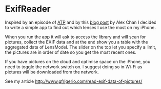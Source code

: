 # ExifReader

Inspired by an episode of [ATP](https://atp.fm) and by this [blog post](https://alexwlchan.net/2020/10/how-do-i-use-my-iphone-cameras/) by Alex Chan I decided to write a simple app to find out which lenses I use the most on my iPhone.


When you run the app it will ask to access the library and will scan for pictures, collect the EXIF data and at the end show you a table with the aggregated data of LensModel.
The slider on the top let you specify a limit, the pictures are in order of date so you get the most recent ones. 

If you have pictures on the cloud and optimise space on the iPhone, you need to toggle the network switch on. I suggest doing so in Wi-Fi as pictures will be downloaded from the network.

See my article http://www.gfrigerio.com/read-exif-data-of-pictures/
